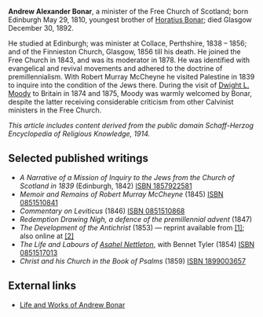 **Andrew Alexander Bonar**, a minister of the Free Church of
Scotland; born Edinburgh May 29, 1810, youngest brother of
[Horatius Bonar](Horatius_Bonar "Horatius Bonar"); died Glasgow
December 30, 1892.

He studied at Edinburgh; was minister at Collace, Perthshire, 1838
– 1856; and of the Finnieston Church, Glasgow, 1856 till his death.
He joined the Free Church in 1843, and was its moderator in 1878.
He was identified with evangelical and revival movements and
adhered to the doctrine of premillennialism. With Robert Murray
McCheyne he visited Palestine in 1839 to inquire into the condition
of the Jews there. During the visit of
[Dwight L. Moody](Dwight_L._Moody "Dwight L. Moody") to Britain in
1874 and 1875, Moody was warmly welcomed by Bonar, despite the
latter receiving considerable criticism from other Calvinist
ministers in the Free Church.

*This article includes content derived from the public domain Schaff-Herzog Encyclopedia of Religious Knowledge, 1914.*
## Selected published writings

-   *A Narrative of a Mission of Inquiry to the Jews from the Church of Scotland in 1839*
    (Edinburgh, 1842)
    [ISBN 1857922581](http://www.theopedia.com/Special:BookSources/1857922581)
-   *Memoir and Remains of Robert Murray McCheyne* (1845)
    [ISBN 0851510841](http://www.theopedia.com/Special:BookSources/0851510841)
-   *Commentary on Leviticus* (1846)
    [ISBN 0851510868](http://www.theopedia.com/Special:BookSources/0851510868)
-   *Redemption Drawing Nigh, a defence of the premillennial advent*
    (1847)
-   *The Development of the Antichrist* (1853) — reprint available
    from [[1]](http://www.sgat.org/shop/Books%20B.htm); also online at
    [[2]](http://www.pbministries.org/Eschatology/a_bonar/doa.htm)
-   *The Life and Labours of [Asahel Nettleton](index.php?title=Asahel_Nettleton&action=edit&redlink=1 "Asahel Nettleton (page does not exist)")*,
    with Bennet Tyler (1854)
    [ISBN 0851517013](http://www.theopedia.com/Special:BookSources/0851517013)
-   *Christ and his Church in the Book of Psalms* (1859)
    [ISBN 1899003657](http://www.theopedia.com/Special:BookSources/1899003657)

## External links

-   [Life and Works of Andrew Bonar](http://www.newblehome.co.uk/bonar/)



